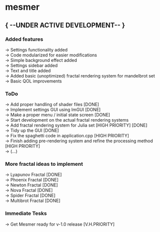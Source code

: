 # mesmer

## { --UNDER ACTIVE DEVELOPMENT-- }

### Added features
-> Settings functionality added <br>
-> Code modularized for easier modifications <br>
-> Simple background effect added <br>
-> Settings sidebar added <br>
-> Text and title added <br>
-> Added basic (unoptimized) fractal rendering system for mandelbrot set <br>
-> Basic QOL improvements <br>

### ToDo
-> Add proper handling of shader files [DONE] <br>
-> Implement settings GUI using ImGUI [DONE] <br>
-> Make a proper menu / initial state screen [DONE] <br>
-> Start development on the actual fractal rendering systems <br>
-> Add fractal rendering system for Julia set [HIGH PRIORITY] [DONE] <br>
-> Tidy up the GUI [DONE] <br>
-> Fix the spaghetti code in application.cpp [HIGH PRIORITY] <br>
-> Finish adding pre-rendering system and refine the processing method [HIGH PRIORITY] <br>
-> (...) <br>

### More fractal ideas to implement
-> Lyapunov Fractal [DONE] <br>
-> Phoenix Fractal [DONE] <br>
-> Newton Fractal [DONE] <br>
-> Nova Fractal [DONE] <br>
-> Spider Fractal [DONE] <br>
-> Multibrot Fractal [DONE] <br>

### Immediate Tesks
-> Get Mesmer ready for v-1.0 release [V.H.PRIORITY] <br>

